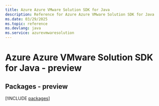 ```yaml
---
title: Azure Azure VMware Solution SDK for Java
description: Reference for Azure Azure VMware Solution SDK for Java
ms.date: 03/29/2025
ms.topic: reference
ms.devlang: java
ms.service: azurevmwaresolution
---
```

# Azure Azure VMware Solution SDK for Java - preview
## Packages - preview
[!INCLUDE [packages](azure-vmware-solution-index.md)]
